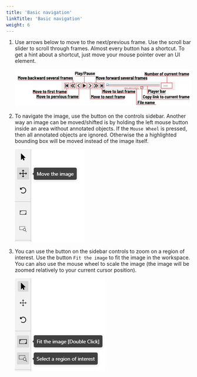 ```yaml
---
title: 'Basic navigation'
linkTitle: 'Basic navigation'
weight: 6
---
```

1. Use arrows below to move to the next/previous frame.
   Use the scroll bar slider to scroll through frames.
   Almost every button has a shortcut.
   To get a hint about a shortcut, just move your mouse pointer over an UI element.

   ![](/images/image008.jpg)

1. To navigate the image, use the button on the controls sidebar.
   Another way an image can be moved/shifted is by holding the left mouse button inside
   an area without annotated objects.
   If the `Mouse Wheel` is pressed, then all annotated objects are ignored. Otherwise the
   a highlighted bounding box will be moved instead of the image itself.

   ![](/images/image136.jpg)

1. You can use the button on the sidebar controls to zoom on a region of interest.
   Use the button `Fit the image` to fit the image in the workspace.
   You can also use the mouse wheel to scale the image
   (the image will be zoomed relatively to your current cursor position).

   ![](/images/image137.jpg)
